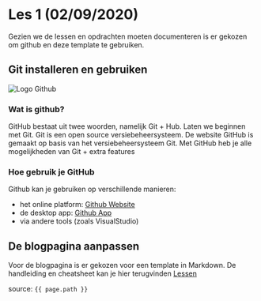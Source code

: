 # Les 1 (02/09/2020)

Gezien we de lessen en opdrachten moeten documenteren is er gekozen om github en deze template te gebruiken.


## Git installeren en gebruiken

![Logo Github]({{site.baseurl}}/assets/foto's/Githublogo.png)


### Wat is github?
GitHub bestaat uit twee woorden, namelijk Git + Hub. Laten we beginnen met Git. Git is een open source versiebeheersysteem. De website GitHub is gemaakt op basis van het versiebeheersysteem Git. Met GitHub heb je alle mogelijkheden van Git + extra features

### Hoe gebruik je GitHub
Github kan je gebruiken op verschillende manieren:
* het online platform: [Github Website](https://github.com/)
* de desktop app: [Github App](https://desktop.github.com/)
* via andere tools (zoals VisualStudio)

## De blogpagina aanpassen

Voor de blogpagina is er gekozen voor een template in Markdown.
De handleiding en cheatsheet kan je hier terugvinden [Lessen](../Lessen/01_Git/)

source: `{{ page.path }}`
